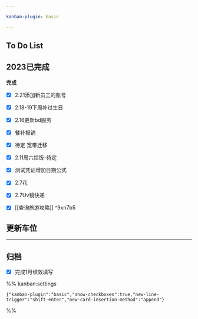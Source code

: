```yaml
---

kanban-plugin: basic

---
```


## To Do List



## 2023已完成

**完成**
- [x] 2.21添加新员工的账号
- [x] 2.18-19下周补过生日
- [x] 2.16更新bd服务
- [x] 餐补报销
- [x] 待定 宽带迁移
- [x] 2.11周六恰饭-待定
- [x] 测试凭证增加日期公式
- [x] 2.7花
- [x] 2.7Uv镜快递
- [x] [[查询旅游攻略]] ^9xn7b5


## 更新车位



***

## 归档

- [x] 完成1月绩效填写

%% kanban:settings
```
{"kanban-plugin":"basic","show-checkboxes":true,"new-line-trigger":"shift-enter","new-card-insertion-method":"append"}
```
%%